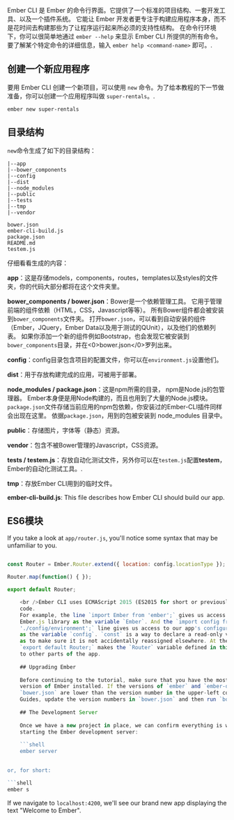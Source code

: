 Ember CLI 是 Ember 的命令行界面。它提供了一个标准的项目结构、一套开发工具、以及一个插件系统。 它能让 Ember 开发者更专注于构建应用程序本身，而不是花时间去构建那些为了让程序运行起来所必须的支持性结构。 在命令行环境下，你可以很简单地通过 `ember --help` 来显示 Ember CLI 所提供的所有命令。 要了解某个特定命令的详细信息，输入 `ember help <command-name>` 即可。.

## 创建一个新应用程序

要用 Ember CLI 创建一个新项目，可以使用 `new` 命令。为了给本教程的下一节做准备，你可以创建一个应用程序叫做 `super-rentals`。.

```shell
ember new super-rentals
```

## 目录结构

`new`命令生成了如下的目录结构：

```text
|--app
|--bower_components
|--config
|--dist
|--node_modules
|--public
|--tests
|--tmp
|--vendor

bower.json
ember-cli-build.js
package.json
README.md
testem.js
```

仔细看看生成的内容：

**app**：这是存储models，components，routes，templates以及styles的文件夹，你的代码大部分都将在这个文件夹里。

**bower_components / bower.json**：Bower是一个依赖管理工具。 它用于管理前端的组件依赖（HTML，CSS，Javascript等等）。 所有Bower组件都会被安装到`bower_components`文件夹。 打开`bower.json`，可以看到自动安装的组件（Ember，JQuery，Ember Data以及用于测试的QUnit），以及他们的依赖列表。 如果你添加一个新的组件例如Bootstrap，也会发现它被安装到`bower_components`目录，并在<0>bower.json</0>罗列出来。

**config**：config目录包含项目的配置文件，你可以在`environment.js`设置他们。

**dist**：用于存放构建完成的应用，可被用于部署。

**node_modules / package.json**：这是npm所需的目录， npm是Node.js的包管理器。 Ember本身便是用Node构建的，而且也用到了大量的Node.js模块。 `package.json`文件存储当前应用的npm包依赖，你安装过的Ember-CLI插件同样会出现在这里。 依据`package.json`，用到的包被安装到 node_modules 目录中。

**public**：存储图片，字体等（静态）资源。

**vendor**：包含不被Bower管理的Javascript，CSS资源。

**tests / testem.js**：存放自动化测试文件，另外你可以在`testem.js`配置**testem**，Ember的自动化测试工具。.

**tmp**：存放Ember CLI用到的临时文件。

**ember-cli-build.js**: This file describes how Ember CLI should build our app.

## ES6模块

If you take a look at `app/router.js`, you'll notice some syntax that may be unfamiliar to you.

```app/router.js import Ember from 'ember'; import config from './config/environment';

const Router = Ember.Router.extend({ location: config.locationType });

Router.map(function() { });

export default Router;

    <br />Ember CLI uses ECMAScript 2015 (ES2015 for short or previously known as ES6) modules to organize application
    code.
    For example, the line `import Ember from 'ember';` gives us access to the actual
    Ember.js library as the variable `Ember`. And the `import config from
    './config/environment';` line gives us access to our app's configuration data
    as the variable `config`. `const` is a way to declare a read-only variable, 
    as to make sure it is not accidentally reassigned elsewhere. At the end of the file,
    `export default Router;` makes the `Router` variable defined in this file available 
    to other parts of the app.
    
    ## Upgrading Ember
    
    Before continuing to the tutorial, make sure that you have the most recent
    version of Ember installed. If the versions of `ember` and `ember-data` in
    `bower.json` are lower than the version number in the upper-left corner of these
    Guides, update the version numbers in `bower.json` and then run `bower install`.
    
    ## The Development Server
    
    Once we have a new project in place, we can confirm everything is working by
    starting the Ember development server:
    
    ```shell
    ember server
    

or, for short:

```shell
ember s
```

If we navigate to `localhost:4200`, we'll see our brand new app displaying the text "Welcome to Ember".